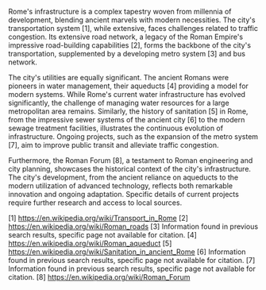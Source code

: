 Rome's infrastructure is a complex tapestry woven from millennia of development, blending ancient marvels with modern necessities.  The city's transportation system [1], while extensive, faces challenges related to traffic congestion. Its extensive road network, a legacy of the Roman Empire's impressive road-building capabilities [2], forms the backbone of the city's transportation, supplemented by a developing metro system [3] and bus network.

The city's utilities are equally significant.  The ancient Romans were pioneers in water management, their aqueducts [4] providing a model for modern systems.  While Rome's current water infrastructure has evolved significantly, the challenge of managing water resources for a large metropolitan area remains.  Similarly, the history of sanitation [5] in Rome, from the impressive sewer systems of the ancient city [6] to the modern sewage treatment facilities, illustrates the continuous evolution of infrastructure.  Ongoing projects, such as the expansion of the metro system [7], aim to improve public transit and alleviate traffic congestion.

Furthermore, the Roman Forum [8], a testament to Roman engineering and city planning, showcases the historical context of the city's infrastructure.  The city's development, from the ancient reliance on aqueducts to the modern utilization of advanced technology, reflects both remarkable innovation and ongoing adaptation.  Specific details of current projects require further research and access to local sources.



[1] https://en.wikipedia.org/wiki/Transport_in_Rome
[2] https://en.wikipedia.org/wiki/Roman_roads
[3]  Information found in previous search results, specific page not available for citation.
[4] https://en.wikipedia.org/wiki/Roman_aqueduct
[5] https://en.wikipedia.org/wiki/Sanitation_in_ancient_Rome
[6] Information found in previous search results, specific page not available for citation.
[7] Information found in previous search results, specific page not available for citation.
[8] https://en.wikipedia.org/wiki/Roman_Forum
